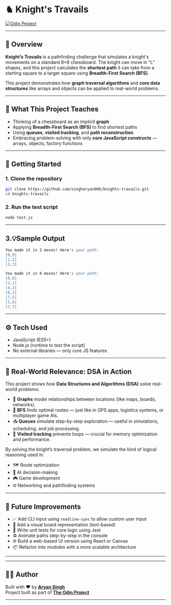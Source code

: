 # ♞ Knight's Travails

[![Odin Project](https://img.shields.io/badge/built%20with-The%20Odin%20Project-blue)](https://www.theodinproject.com/)

---

## 📖 Overview

**Knight’s Travails** is a pathfinding challenge that simulates a knight's movements on a standard 8×8 chessboard. The knight can move in “L” shapes, and this project calculates the **shortest path** it can take from a starting square to a target square using **Breadth-First Search (BFS)**.

This project demonstrates how **graph traversal algorithms** and **core data structures** like arrays and objects can be applied to real-world problems.

---

## 🧠 What This Project Teaches

- Thinking of a chessboard as an implicit **graph**
- Applying **Breadth-First Search (BFS)** to find shortest paths
- Using **queues**, **visited tracking**, and **path reconstruction**
- Embracing problem-solving with only **core JavaScript constructs** — arrays, objects, factory functions

---

## 🚀 Getting Started

### 1. Clone the repository
```bash
git clone https://github.com/singharyan006/knights-travails.git
cd knights-travails
```
### 2. Run the test script
```bash
node test.js
```
---

## 3.💡Sample Output
```bash
You made it in 2 moves! Here's your path:
[0,0]
[1,2]
[3,3]
```

```bash
You made it in 6 moves! Here's your path:
[0,0]
[2,1]
[4,2]
[6,3]
[7,5]
[5,6]
[7,7]
```
---

## ⚙️ Tech Used

- JavaScript (ES5+)
- Node.js (runtime to test the script)
- No external libraries — only core JS features

---

## 🧩 Real-World Relevance: DSA in Action

This project shows how **Data Structures and Algorithms (DSA)** solve real-world problems:

- 🧠 **Graphs** model relationships between locations (like maps, boards, networks).
- 🚀 **BFS** finds optimal routes — just like in GPS apps, logistics systems, or multiplayer game AIs.
- 📥 **Queues** simulate step-by-step exploration — useful in simulations, scheduling, and job processing.
- 🔄 **Visited tracking** prevents loops — crucial for memory optimization and performance.

By solving the knight’s traversal problem, we simulate the kind of logical reasoning used in:

- 🗺️ Route optimization
- 🧠 AI decision-making
- 🎮 Game development
- 🌐 Networking and pathfinding systems

---

## 🔮 Future Improvements

- ✅ Add CLI input using `readline-sync` to allow custom user input
- 🔄 Add a visual board representation (text-based)
- 🧪 Write unit tests for core logic using Jest
- ♻️ Animate paths step-by-step in the console
- 🌐 Build a web-based UI version using React or Canvas
- 📦 Refactor into modules with a more scalable architecture

---

---

## 🧑‍💻 Author

Built with ❤️ by [**Aryan Singh**](https://github.com/singharyan006)  
Project built as part of [**The Odin Project**](https://www.theodinproject.com/)

---

